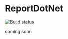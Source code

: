 # ReportDotNet

[![Build status](https://ci.appveyor.com/api/projects/status/0d7pkhx0kc6bp6mi/branch/master?svg=true)](https://ci.appveyor.com/project/mif007/reportdotnet/branch/master)

coming soon
